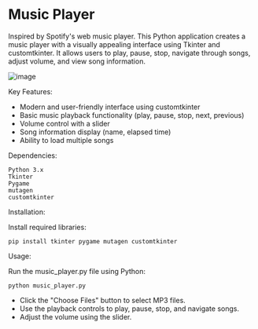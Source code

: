 # Music Player

Inspired by Spotify's web music player. This Python application creates a music player with a visually appealing interface using Tkinter and customtkinter. It allows users to play, pause, stop, navigate through songs, adjust volume, and view song information.

![image](https://github.com/gappeah/Music-player/assets/114095068/0f831ccf-b556-4a01-88ca-150146d7b68f)


Key Features:
* Modern and user-friendly interface using customtkinter
* Basic music playback functionality (play, pause, stop, next, previous)
* Volume control with a slider
* Song information display (name, elapsed time)
* Ability to load multiple songs

Dependencies:

    Python 3.x
    Tkinter
    Pygame
    mutagen
    customtkinter

Installation:

Install required libraries:
    

    pip install tkinter pygame mutagen customtkinter

Usage:

Run the music_player.py file using Python:

    

    python music_player.py


* Click the "Choose Files" button to select MP3 files.
* Use the playback controls to play, pause, stop, and navigate songs.
* Adjust the volume using the slider.
